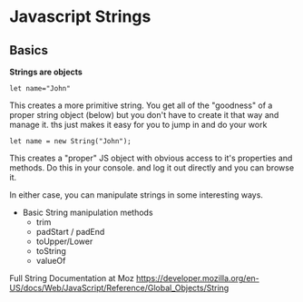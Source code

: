 # Javascript Strings

## Basics
  
**Strings are objects**

```let name="John"```

This creates a more primitive string. You get all of the "goodness" of a proper string object (below) but you don't have to create it that way and manage it. ths just makes it easy for you to jump in and do your work


```let name = new String("John");```

This creates a "proper" JS object with obvious access to it's properties and methods.  Do this in your console. and log it out directly and you can browse it.


In either case, you can manipulate strings in some interesting ways.
 
  - Basic String manipulation methods
    - trim
    - padStart / padEnd
    - toUpper/Lower
    - toString
    - valueOf
    
Full String Documentation at Moz 
https://developer.mozilla.org/en-US/docs/Web/JavaScript/Reference/Global_Objects/String